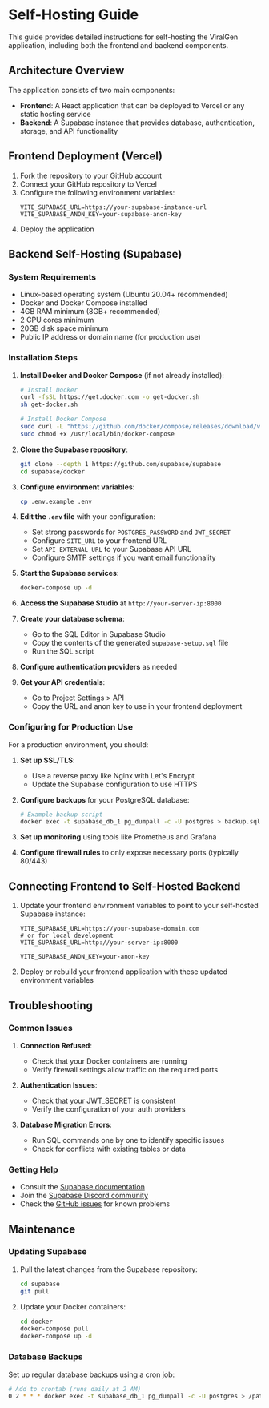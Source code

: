 
# Self-Hosting Guide

This guide provides detailed instructions for self-hosting the ViralGen application, including both the frontend and backend components.

## Architecture Overview

The application consists of two main components:
- **Frontend**: A React application that can be deployed to Vercel or any static hosting service
- **Backend**: A Supabase instance that provides database, authentication, storage, and API functionality

## Frontend Deployment (Vercel)

1. Fork the repository to your GitHub account
2. Connect your GitHub repository to Vercel
3. Configure the following environment variables:
   ```
   VITE_SUPABASE_URL=https://your-supabase-instance-url
   VITE_SUPABASE_ANON_KEY=your-supabase-anon-key
   ```
4. Deploy the application

## Backend Self-Hosting (Supabase)

### System Requirements
- Linux-based operating system (Ubuntu 20.04+ recommended)
- Docker and Docker Compose installed
- 4GB RAM minimum (8GB+ recommended)
- 2 CPU cores minimum
- 20GB disk space minimum
- Public IP address or domain name (for production use)

### Installation Steps

1. **Install Docker and Docker Compose** (if not already installed):
   ```bash
   # Install Docker
   curl -fsSL https://get.docker.com -o get-docker.sh
   sh get-docker.sh

   # Install Docker Compose
   sudo curl -L "https://github.com/docker/compose/releases/download/v2.15.1/docker-compose-$(uname -s)-$(uname -m)" -o /usr/local/bin/docker-compose
   sudo chmod +x /usr/local/bin/docker-compose
   ```

2. **Clone the Supabase repository**:
   ```bash
   git clone --depth 1 https://github.com/supabase/supabase
   cd supabase/docker
   ```

3. **Configure environment variables**:
   ```bash
   cp .env.example .env
   ```

4. **Edit the `.env` file** with your configuration:
   - Set strong passwords for `POSTGRES_PASSWORD` and `JWT_SECRET`
   - Configure `SITE_URL` to your frontend URL
   - Set `API_EXTERNAL_URL` to your Supabase API URL
   - Configure SMTP settings if you want email functionality

5. **Start the Supabase services**:
   ```bash
   docker-compose up -d
   ```

6. **Access the Supabase Studio** at `http://your-server-ip:8000`

7. **Create your database schema**:
   - Go to the SQL Editor in Supabase Studio
   - Copy the contents of the generated `supabase-setup.sql` file
   - Run the SQL script

8. **Configure authentication providers** as needed

9. **Get your API credentials**:
   - Go to Project Settings > API
   - Copy the URL and anon key to use in your frontend deployment

### Configuring for Production Use

For a production environment, you should:

1. **Set up SSL/TLS**:
   - Use a reverse proxy like Nginx with Let's Encrypt
   - Update the Supabase configuration to use HTTPS

2. **Configure backups** for your PostgreSQL database:
   ```bash
   # Example backup script
   docker exec -t supabase_db_1 pg_dumpall -c -U postgres > backup.sql
   ```

3. **Set up monitoring** using tools like Prometheus and Grafana

4. **Configure firewall rules** to only expose necessary ports (typically 80/443)

## Connecting Frontend to Self-Hosted Backend

1. Update your frontend environment variables to point to your self-hosted Supabase instance:
   ```
   VITE_SUPABASE_URL=https://your-supabase-domain.com
   # or for local development
   VITE_SUPABASE_URL=http://your-server-ip:8000
   
   VITE_SUPABASE_ANON_KEY=your-anon-key
   ```

2. Deploy or rebuild your frontend application with these updated environment variables

## Troubleshooting

### Common Issues

1. **Connection Refused**:
   - Check that your Docker containers are running
   - Verify firewall settings allow traffic on the required ports

2. **Authentication Issues**:
   - Check that your JWT_SECRET is consistent
   - Verify the configuration of your auth providers

3. **Database Migration Errors**:
   - Run SQL commands one by one to identify specific issues
   - Check for conflicts with existing tables or data

### Getting Help

- Consult the [Supabase documentation](https://supabase.com/docs)
- Join the [Supabase Discord community](https://discord.supabase.com)
- Check the [GitHub issues](https://github.com/supabase/supabase/issues) for known problems

## Maintenance

### Updating Supabase

1. Pull the latest changes from the Supabase repository:
   ```bash
   cd supabase
   git pull
   ```

2. Update your Docker containers:
   ```bash
   cd docker
   docker-compose pull
   docker-compose up -d
   ```

### Database Backups

Set up regular database backups using a cron job:

```bash
# Add to crontab (runs daily at 2 AM)
0 2 * * * docker exec -t supabase_db_1 pg_dumpall -c -U postgres > /path/to/backups/backup_$(date +\%Y\%m\%d).sql
```
